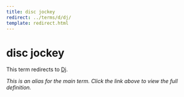 ```yaml
---
title: disc jockey
redirect: ../terms/d/dj/
template: redirect.html
---
```


# disc jockey

This term redirects to [Dj](../terms/d/dj/).

*This is an alias for the main term. Click the link above to view the full definition.*
